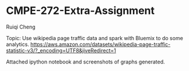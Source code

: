 # CMPE-272-Extra-Assignment
Ruiqi Cheng

Topic: Use wikipedia page traffic data and spark with Bluemix to do some analytics. https://aws.amazon.com/datasets/wikipedia-page-traffic-statistic-v3/?_encoding=UTF8&jiveRedirect=1

Attached ipython notebook and screenshots of graphs generated.
